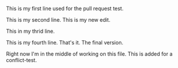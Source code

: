 This is my first line used for the pull request test.


This is my second line. This is my new edit.


This in my thrid line.

This is my fourth line. That's it. The final version.

Right now I'm in the middle of working on this file. This is added for a conflict-test.
